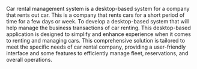 Car rental management system is a desktop-based system for a company that rents out car. This is a company that rents cars for a short period of time for a few days or week. To develop a desktop-based system that will help manage the business transactions of car renting. This desktop-based application is designed to simplify and enhance experience when it comes to renting and managing cars. This comprehensive solution is tailored to meet the specific needs of car rental company, providing a user-friendly interface and some features to efficiently manage fleet, reservations, and overall operations.

